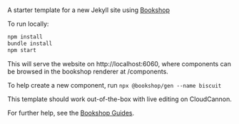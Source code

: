 # 

A starter template for a new Jekyll site using [Bookshop](https://github.com/CloudCannon/bookshop)

To run locally:
```bash
npm install
bundle install
npm start
```

This will serve the website on http://localhost:6060, where components can be browsed in the bookshop renderer at /components.

To help create a new component, run `npx @bookshop/gen --name biscuit`

This template should work out-of-the-box with live editing on CloudCannon.

For further help, see the [Bookshop Guides](https://github.com/CloudCannon/bookshop).